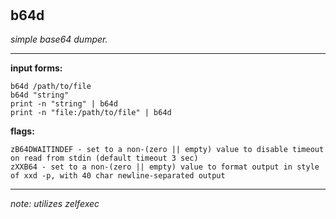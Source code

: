 ‎
=

## b64d

*simple base64 dumper.*

--------------------------------------------------------------

**input forms:** 

    b64d /path/to/file
    b64d "string"
    print -n "string" | b64d
    print -n "file:/path/to/file" | b64d


**flags:**

    zB64DWAITINDEF - set to a non-(zero || empty) value to disable timeout on read from stdin (default timeout 3 sec)
    zXXB64 - set to a non-(zero || empty) value to format output in style of xxd -p, with 40 char newline-separated output

---------------------------------------------------------------

*note: utilizes zelfexec*
